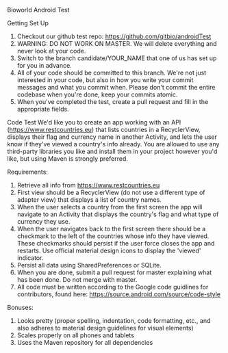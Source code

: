 Bioworld Android Test

Getting Set Up
1. Checkout our github test repo: https://github.com/gitbio/androidTest
2. WARNING: DO NOT WORK ON MASTER. We will delete everything and never look at your code.
3. Switch to the branch candidate/YOUR_NAME that one of us has set up for you in advance.
4. All of your code should be committed to this branch.  We're not just interested in your code, but also in how you write your commit messages and what you commit when. Please don't commit the entire codebase when you're done, keep your commits atomic.
5. When you've completed the test, create a pull request and fill in the appropriate fields.

Code Test
We'd like you to create an app working with an API (https://www.restcountries.eu) that lists countries in a RecyclerView, displays their flag and currency name in another Activity, and lets the user know if they've viewed a country's info already. You are allowed to use any third-party libraries you like and install them in your project however you'd like, but using Maven is strongly preferred.

Requirements:
1. Retrieve all info from https://www.restcountries.eu
2. First view should be a RecyclerView (do not use a different type of adapter view) that displays a list of country names.
3. When the user selects a country from the first screen the app will navigate to an Activity that displays the country's flag and what type of currency they use.
4. When the user navigates back to the first screen there should be a checkmark to the left of the countries whose info they have viewed. These checkmarks should persist if the user force closes the app and restarts. Use official material design icons to display the 'viewed' indicator.
5. Persist all data using SharedPreferences or SQLite.
6. When you are done, submit a pull request for master explaining what has been done. Do not merge with master.
7. All code must be written according to the Google code guidlines for contributors, found here: https://source.android.com/source/code-style

Bonuses:
1. Looks pretty (proper spelling, indentation, code formatting, etc., and also adheres to material design guidelines for visual elements)
2. Scales properly on all phones and tablets
3. Uses the Maven repository for all dependencies
